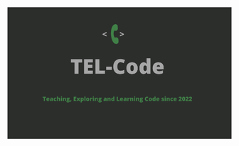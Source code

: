 <span align='center'>
<img src="TELCode(1).png" alt="TELCode: Teaching, Exploring and Learning. As easy as a phone call">
</span>
